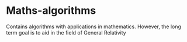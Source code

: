 # Maths-algorithms
Contains algorithms with applications in mathematics. However, the long term goal is to aid in the field of General Relativity
